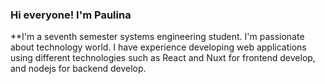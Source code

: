 ### Hi everyone! I'm Paulina


**I'm a seventh semester systems engineering student. I'm passionate about technology world. I have experience developing web applications using different technologies such as React and Nuxt for frontend develop, and nodejs for backend develop.
<!--
Here are some ideas to get you started:

- 🔭 I’m currently working on ...
- 🌱 I’m currently learning ...
- 👯 I’m looking to collaborate on ...
- 🤔 I’m looking for help with ...
- 💬 Ask me about ...
- 📫 How to reach me: ...
- 😄 Pronouns: ...
- ⚡ Fun fact: ...
-->
